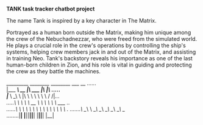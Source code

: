 **TANK task tracker chatbot project**

The name Tank is inspired by a key character in The Matrix. 

Portrayed as a human born outside the Matrix, making him unique among the crew of the Nebuchadnezzar, who were freed from the simulated world. He plays a crucial role in the crew's operations by controlling the ship's systems, helping crew members jack in and out of the Matrix, and assisting in training Neo. Tank's backstory reveals his importance as one of the last human-born children in Zion, and his role is vital in guiding and protecting the crew as they battle the machines.

 _________  ________  ________   ___  __ ......      
|\___   ___\\   __  \|\   ___  \|\  \|\  \.....     
\|___ \  \_\ \  \|\  \ \  \\ \  \ \  \/  /|_...   
.....\ \  \ \ \   __  \ \  \\ \  \ \   ___  \..  
......\ \  \ \ \  \ \  \ \  \\ \  \ \  \\ \  \.
.......\ \__\ \ \__\ \__\ \__\\ \__\ \__\\ \__\
........\|__|  \|__|\|__|\|__| \|__|\|__| \|__|
                                               
                                               
                                               